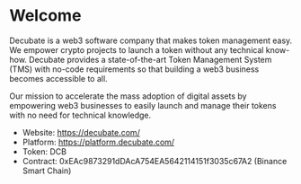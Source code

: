 # Welcome

Decubate is a web3 software company that makes token management easy. We empower crypto projects to launch a token without any technical know-how. Decubate provides a state-of-the-art Token Management System (TMS) with no-code requirements so that building a web3 business becomes accessible to all.

Our mission to accelerate the mass adoption of digital assets by empowering web3 businesses to easily launch and manage their tokens with no need for technical knowledge.

- Website: https://decubate.com/
- Platform: https://platform.decubate.com/
- Token: DCB
- Contract: 0xEAc9873291dDAcA754EA5642114151f3035c67A2 (Binance Smart Chain)
